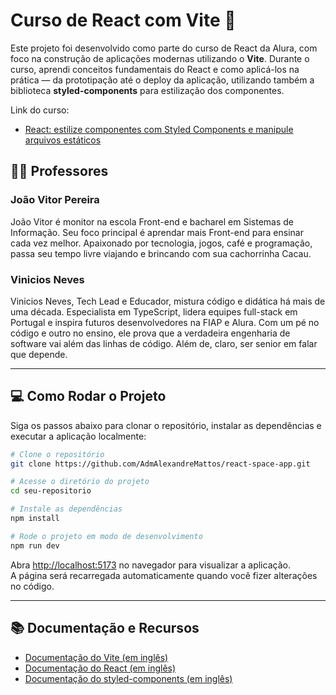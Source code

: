 
# Curso de React com Vite 🚀

Este projeto foi desenvolvido como parte do curso de React da Alura, com foco na construção de aplicações modernas utilizando o **Vite**. Durante o curso, aprendi conceitos fundamentais do React e como aplicá-los na prática — da prototipação até o deploy da aplicação, utilizando também a biblioteca **styled-components** para estilização dos componentes.

Link do curso:
- [React: estilize componentes com Styled Components e manipule arquivos estáticos](https://cursos.alura.com.br/course/react-estilize-componentes-styled-components-manipule-arquivos-estaticos)

## 👨‍🏫 Professores

### João Vitor Pereira  
João Vitor é monitor na escola Front-end e bacharel em Sistemas de Informação. Seu foco principal é aprendar mais Front-end para ensinar cada vez melhor. Apaixonado por tecnologia, jogos, café e programação, passa seu tempo livre viajando e brincando com sua cachorrinha Cacau.

### Vinicios Neves
Vinicios Neves, Tech Lead e Educador, mistura código e didática há mais de uma década. Especialista em TypeScript, lidera equipes full-stack em Portugal e inspira futuros desenvolvedores na FIAP e Alura. Com um pé no código e outro no ensino, ele prova que a verdadeira engenharia de software vai além das linhas de código. Além de, claro, ser senior em falar que depende.

---

## 💻 Como Rodar o Projeto

Siga os passos abaixo para clonar o repositório, instalar as dependências e executar a aplicação localmente:

```bash
# Clone o repositório
git clone https://github.com/AdmAlexandreMattos/react-space-app.git

# Acesse o diretório do projeto
cd seu-repositorio

# Instale as dependências
npm install

# Rode o projeto em modo de desenvolvimento
npm run dev
```

Abra [http://localhost:5173](http://localhost:5173) no navegador para visualizar a aplicação.  
A página será recarregada automaticamente quando você fizer alterações no código.

---

## 📚 Documentação e Recursos

- [Documentação do Vite (em inglês)](https://vitejs.dev/guide/)  
- [Documentação do React (em inglês)](https://react.dev/)  
- [Documentação do styled-components (em inglês)](https://styled-components.com/docs)
